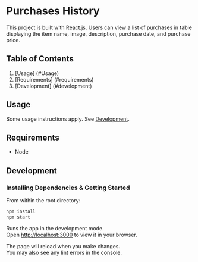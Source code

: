 # Purchases History

This project is built with React.js. Users can view a list of purchases in table displaying the item name, image, description, purchase date, and purchase price.

## Table of Contents

1. [Usage] (#Usage)
1. [Requirements] (#requirements)
1. [Development] (#development)

## Usage

Some usage instructions apply. See [Development](#development).

## Requirements

- Node

## Development

### Installing Dependencies & Getting Started

From within the root directory:

```sh
npm install
npm start
```

Runs the app in the development mode.\
Open [http://localhost:3000](http://localhost:3000) to view it in your browser.

The page will reload when you make changes.\
You may also see any lint errors in the console.
